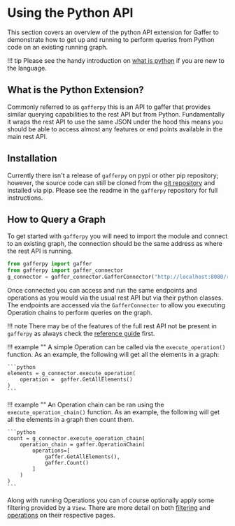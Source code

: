 # Using the Python API

This section covers an overview of the python API extension for Gaffer to
demonstrate how to get up and running to perform queries from Python code on an
existing running graph.

!!! tip
    Please see the handy introduction on [what is python](../gaffer-basics/what-is-python.md)
    if you are new to the language.

## What is the Python Extension?

Commonly referred to as `gafferpy` this is an API to gaffer that provides
similar querying capabilities to the rest API but from Python. Fundamentally it
wraps the rest API to use the same JSON under the hood this means you should be
able to access almost any features or end points available in the main rest API.

## Installation

Currently there isn't a release of `gafferpy` on pypi or other pip repository;
however, the source code can still be cloned from the [git repository](https://github.com/gchq/gaffer-tools/tree/develop/python-shell)
and installed via pip. Please see the readme in the `gafferpy` repository for
full instructions.

## How to Query a Graph

To get started with `gafferpy` you will need to import the module and connect to
an existing graph, the connection should be the same address as where the rest
API is running.

```python
from gafferpy import gaffer
from gafferpy import gaffer_connector
g_connector = gaffer_connector.GafferConnector("http://localhost:8080/rest/latest")
```

Once connected you can access and run the same endpoints and operations as you
would via the usual rest API but via their python classes. The endpoints are
accessed via the `GafferConnector` to allow you executing Operation chains to
perform queries on the graph.

!!! note
    There may be of the features of the full rest API not be present in
    `gafferpy` as always check the [reference guide](../../reference/intro.md)
    first.

!!! example ""
    A simple Operation can be called via the `execute_operation()` function. As
    an example, the following will get all the elements in a graph:

    ```python
    elements = g_connector.execute_operation(
        operation =  gaffer.GetAllElements()
    )
    ```

!!! example ""
    An Operation chain can be ran using the `execute_operation_chain()` function.
    As an example, the following will get all the elements in a graph then
    count them.

    ```python
    count = g_connector.execute_operation_chain(
        operation_chain = gaffer.OperationChain(
            operations=[
                gaffer.GetAllElements(),
                gaffer.Count()
            ]
        )
    )
    ```

Along with running Operations you can of course optionally apply some filtering
provided by a `View`. There are more detail on both [filtering](../query/gaffer-syntax/filtering.md)
and [operations](../query/gaffer-syntax/operations.md) on their respective pages.
